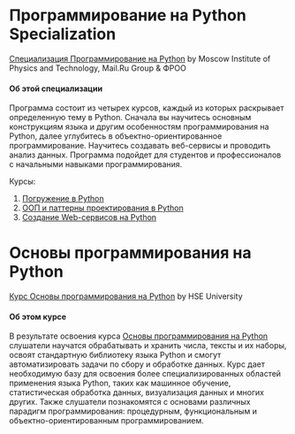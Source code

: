 # Программирование на Python Specialization #

[Специализация Программирование на Python](https://www.coursera.org/specializations/programming-in-python) by Moscow Institute of Physics and Technology, Mail.Ru Group & ФРОО

#### Об этой специализации ####
Программа состоит из четырех курсов, каждый из которых раскрывает определенную тему в Python. Сначала вы научитесь основным конструкциям языка и другим особенностям программирования на Python, далее углубитесь в объектно-ориентированное программирование. Научитесь создавать веб-сервисы и проводить анализ данных. Программа подойдет для студентов и профессионалов с начальными навыками программирования.

Курсы:
1. [Погружение в Python](https://github.com/Andreev-A/Learning/tree/master/Immersion_in_python)
2. [ООП и паттерны проектирования в Python](https://github.com/Andreev-A/Learning/tree/master/OOP_and_design_patterns_in_python)
3. [Создание Web-сервисов на Python](https://github.com/Andreev-A/Learning/tree/master/Creating_web_services_in_python)

# Основы программирования на Python #

[Курс Основы программирования на Python](https://www.coursera.org/learn/python-osnovy-programmirovaniya#enroll) by HSE University

#### Об этом курсе ####
В результате освоения курса [Основы программирования на Python](https://github.com/Andreev-A/Learning/tree/master/Python_programming%20_fundamentals) слушатели научатся обрабатывать и хранить числа, тексты и их наборы, освоят стандартную библиотеку языка Python и смогут автоматизировать задачи по сбору и обработке данных. Курс дает необходимую базу для освоения более специализированных областей применения языка Python, таких как машинное обучение, статистическая обработка данных, визуализация данных и многих других. Также слушатели познакомятся с основами различных парадигм программирования: процедурным, функциональным и объектно-ориентированным программированием.

